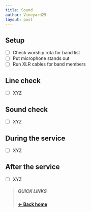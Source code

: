 ```yaml
---
title: Sound
author: Vineyard25
layout: post
---
```


## Setup
- [ ] Check worship rota for band list
- [ ] Put microphone stands out
- [ ] Run XLR cables for band members

## Line check
- [ ] XYZ

## Sound check
- [ ] XYZ

## During the service
- [ ] XYZ

## After the service
- [ ] XYZ


> ##### QUICK LINKS
>
> **[&larr; Back home](/)**
